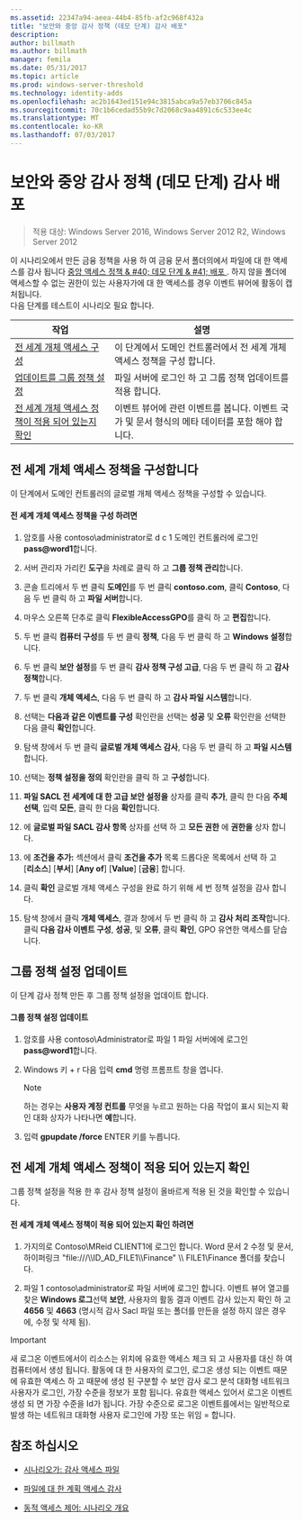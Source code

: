 ```yaml
---
ms.assetid: 22347a94-aeea-44b4-85fb-af2c968f432a
title: "보안와 중앙 감사 정책 (데모 단계) 감사 배포"
description: 
author: billmath
ms.author: billmath
manager: femila
ms.date: 05/31/2017
ms.topic: article
ms.prod: windows-server-threshold
ms.technology: identity-adds
ms.openlocfilehash: ac2b1643ed151e94c3815abca9a57eb3706c845a
ms.sourcegitcommit: 70c1b6cedad55b9c7d2068c9aa4891c6c533ee4c
ms.translationtype: MT
ms.contentlocale: ko-KR
ms.lasthandoff: 07/03/2017
---
```

# <a name="deploy-security-auditing-with-central-audit-policies-demonstration-steps"></a>보안와 중앙 감사 정책 (데모 단계) 감사 배포

>적용 대상: Windows Server 2016, Windows Server 2012 R2, Windows Server 2012

이 시나리오에서 만든 금융 정책을 사용 하 여 금융 문서 폴더의에서 파일에 대 한 액세스를 감사 됩니다 [중앙 액세스 정책 & #40; 데모 단계 & #41; 배포 ](Deploy-a-Central-Access-Policy--Demonstration-Steps-.md). 하지 않을 폴더에 액세스할 수 없는 권한이 있는 사용자가에 대 한 액세스를 경우 이벤트 뷰어에 활동이 캡처됩니다.   
 다음 단계를 테스트이 시나리오 필요 합니다.  
  
|작업|설명|  
|--------|---------------|  
|[전 세계 개체 액세스 구성](Deploy-Security-Auditing-with-Central-Audit-Policies--Demonstration-Steps-.md#BKMK_1)|이 단계에서 도메인 컨트롤러에서 전 세계 개체 액세스 정책을 구성 합니다.|  
|[업데이트를 그룹 정책 설정](Deploy-Security-Auditing-with-Central-Audit-Policies--Demonstration-Steps-.md#BKMK_2)|파일 서버에 로그인 하 고 그룹 정책 업데이트를 적용 합니다.|  
|[전 세계 개체 액세스 정책이 적용 되어 있는지 확인](Deploy-Security-Auditing-with-Central-Audit-Policies--Demonstration-Steps-.md#BKMK_3)|이벤트 뷰어에 관련 이벤트를 봅니다. 이벤트 국가 및 문서 형식의 메타 데이터를 포함 해야 합니다.|  
  
## <a name="BKMK_1"></a>전 세계 개체 액세스 정책을 구성합니다  
이 단계에서 도메인 컨트롤러의 글로벌 개체 액세스 정책을 구성할 수 있습니다.  
  
#### <a name="to-configure-a-global-object-access-policy"></a>전 세계 개체 액세스 정책을 구성 하려면  
  
1.  암호를 사용 contoso\administrator로 d c 1 도메인 컨트롤러에 로그인 **pass@word1**합니다.  
  
2.  서버 관리자 가리킨 **도구**을 차례로 클릭 하 고 **그룹 정책 관리**합니다.  
  
3.  콘솔 트리에서 두 번 클릭 **도메인**를 두 번 클릭 **contoso.com**, 클릭 **Contoso**, 다음 두 번 클릭 하 고 **파일 서버**합니다.  
  
4.  마우스 오른쪽 단추로 클릭 **FlexibleAccessGPO**를 클릭 하 고 **편집**합니다.  
  
5.  두 번 클릭 **컴퓨터 구성**를 두 번 클릭 **정책**, 다음 두 번 클릭 하 고 **Windows 설정**합니다.  
  
6.  두 번 클릭 **보안 설정**를 두 번 클릭 **감사 정책 구성 고급**, 다음 두 번 클릭 하 고 **감사 정책**합니다.  
  
7.  두 번 클릭 **개체 액세스**, 다음 두 번 클릭 하 고 **감사 파일 시스템**합니다.  
  
8.  선택는 **다음과 같은 이벤트를 구성** 확인란을 선택는 **성공** 및 **오류** 확인란을 선택한 다음 클릭 **확인**합니다.  
  
9. 탐색 창에서 두 번 클릭 **글로벌 개체 액세스 감사**, 다음 두 번 클릭 하 고 **파일 시스템**합니다.  
  
10. 선택는 **정책 설정을 정의** 확인란을 클릭 하 고 **구성**합니다.  
  
11. **파일 SACL 전 세계에 대 한 고급 보안 설정을** 상자를 클릭 **추가**, 클릭 한 다음 **주체 선택**, 입력 **모든**, 클릭 한 다음 **확인**합니다.  
  
12. 에 **글로벌 파일 SACL 감사 항목** 상자를 선택 하 고 **모든 권한** 에 **권한을** 상자 합니다.  
  
13. 에 **조건을 추가:** 섹션에서 클릭 **조건을 추가** 목록 드롭다운 목록에서 선택 하 고   
    [**리소스**] [**부서**] [**Any of**] [**Value**] [**금융**] 합니다.  
  
14. 클릭 **확인** 글로벌 개체 액세스 구성을 완료 하기 위해 세 번 정책 설정을 감사 합니다.  
  
15. 탐색 창에서 클릭 **개체 액세스**, 결과 창에서 두 번 클릭 하 고 **감사 처리 조작**합니다. 클릭 **다음 감사 이벤트 구성**, **성공**, 및 **오류**, 클릭 **확인**, GPO 유연한 액세스를 닫습니다.  
  
## <a name="BKMK_2"></a>그룹 정책 설정 업데이트  
이 단계 감사 정책 만든 후 그룹 정책 설정을 업데이트 합니다.  
  
#### <a name="to-update-group-policy-settings"></a>그룹 정책 설정 업데이트  
  
1.  암호를 사용 contoso\Administrator로 파일 1 파일 서버에에 로그인 **pass@word1**합니다.  
  
2.  Windows 키 + r 다음 입력 **cmd** 명령 프롬프트 창을 엽니다.  
  
    > [!NOTE]  
    > 하는 경우는 **사용자 계정 컨트롤** 무엇을 누르고 원하는 다음 작업이 표시 되는지 확인 대화 상자가 나타나면 **예**합니다.  
  
3.  입력 **gpupdate /force** ENTER 키를 누릅니다.  
  
## <a name="BKMK_3"></a>전 세계 개체 액세스 정책이 적용 되어 있는지 확인  
그룹 정책 설정을 적용 한 후 감사 정책 설정이 올바르게 적용 된 것을 확인할 수 있습니다.  
  
#### <a name="to-verify-that-the-global-object-access-policy-has-been-applied"></a>전 세계 개체 액세스 정책이 적용 되어 있는지 확인 하려면  
  
1.  가지의로 Contoso\MReid CLIENT1에 로그인 합니다. Word 문서 2 수정 및 문서, 하이퍼링크 "file:///\\\ID_AD_FILE1\\\Finance" \\\ FILE1\Finance 폴더를 찾습니다.  
  
2.  파일 1 contoso\administrator로 파일 서버에 로그인 합니다. 이벤트 뷰어 열고를 찾은 **Windows 로그**선택 **보안**, 사용자의 활동 결과 이벤트 감사 있는지 확인 하 고 **4656** 및 **4663** (명시적 감사 Sacl 파일 또는 폴더를 만든을 설정 하지 않은 경우에, 수정 및 삭제 됨).  
  
> [!IMPORTANT]  
> 새 로그온 이벤트에서이 리소스는 위치에 유효한 액세스 체크 되 고 사용자를 대신 하 여 컴퓨터에서 생성 됩니다. 활동에 대 한 사용자의 로그인, 로그온 생성 되는 이벤트 때문에 유효한 액세스 하 고 때문에 생성 된 구분할 수 보안 감사 로그 분석 대화형 네트워크 사용자가 로그인, 가장 수준을 정보가 포함 됩니다. 유효한 액세스 있어서 로그온 이벤트 생성 되 면 가장 수준을 Id가 됩니다. 가장 수준으로 로그온 이벤트를에서는 일반적으로 발생 하는 네트워크 대화형 사용자 로그인에 가장 또는 위임 = 합니다.  
  
## <a name="BKMK_Links"></a>참조 하십시오  
  
-   [시나리오가: 감사 액세스 파일](Scenario--File-Access-Auditing.md)  
  
-   [파일에 대 한 계획 액세스 감사](Plan-for-File-Access-Auditing.md)  
  
-   [동적 액세스 제어: 시나리오 개요](Dynamic-Access-Control--Scenario-Overview.md)  
  

